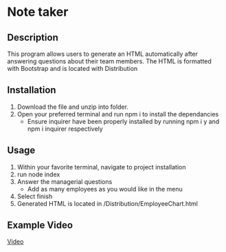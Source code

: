 # Note taker

## Description

This program allows users to generate an HTML automatically after answering questions about their team members. The HTML is formatted with Bootstrap and is located with Distribution

## Installation

1. Download the file and unzip into folder. 
2. Open your preferred terminal and run npm i to install the dependancies
    + Ensure inquirer have been properly installed by running npm i y and npm i inquirer respectively

## Usage

1. Within your favorite terminal, navigate to project installation
2. run node index
3. Answer the managerial questions
    + Add as many employees as you would like in the menu
4. Select finish
5. Generated HTML is located in /Distribution/EmployeeChart.html

## Example Video

[Video](https://youtu.be/13Na9IQlWBs)